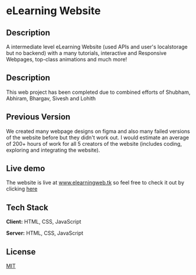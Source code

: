 
# eLearning Website

## Description

A intermediate level eLearning Website (used APIs and user's localstorage but no backend) with a many tutorials, interactive and Responsive Webpages, top-class animations and much more!

## Description

This web project has been completed due to combined efforts of Shubham, Abhiram, Bhargav, Sivesh and Lohith 

## Previous Version

We created many webpage designs on figma and also many failed versions of the website before but they didn't work out. I would estimate an average of 200+ hours of work for all 5 creators of the website (includes coding, exploring and integrating the website).

## Live demo

The website is live at www.elearningweb.tk so feel free to check it out by clicking [here](https://www.elearningweb.tk)


## Tech Stack

**Client:** HTML, CSS, JavaScript

**Server:** HTML, CSS, JavaScript

  
## License

[MIT](https://choosealicense.com/licenses/mit/)
